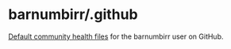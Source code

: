 # barnumbirr/.github
[Default community health files](https://docs.github.com/en/communities/setting-up-your-project-for-healthy-contributions/creating-a-default-community-health-file) for the barnumbirr user on GitHub.

